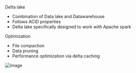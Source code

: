 
Delta lake
  * Combination of Data lake and Datawarehouse
  * Follows ACID properties
  * Delta lake specifically designed to work with Apache spark

Optimization
* File compaction
* Data pruning
* Performance optimization via delta caching


![image](https://user-images.githubusercontent.com/38088886/110232686-16e4c980-7f17-11eb-8ead-1897febe79b2.png)
